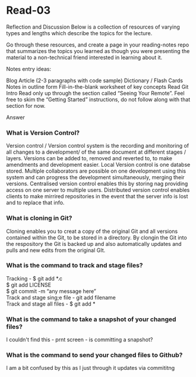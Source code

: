 # Read-03


Reflection and Discussion
Below is a collection of resources of varying types and lengths which describe the topics for the lecture.

Go through these resources, and create a page in your reading-notes repo that summarizes the topics you learned as though you were presenting the material to a non-technical friend interested in learning about it.

Notes entry ideas:

Blog Article (2-3 paragraphs with code sample)
Dictionary / Flash Cards
Notes in outline form
Fill-in-the-blank worksheet of key concepts
Read
Git Intro
Read only up through the section called “Seeing Your Remote”.
Feel free to skim the “Getting Started” instructions, do not follow along with that section for now.


Answer
### What is Version Control?  
Version control / Version control system is the recording and monitoring of all changes to a development/ of the same document at different stages / layers.  Versions can be added to, removed and reverted to, to make amendments and development easier. Local Version control is one databse stored. Multiple collaborators are possible on one development using this system and can progress the development simultaneously, merging their versions.  Centralised version control enables this by storing nag providing access on one server to multiple users.  Distributed version control enables clients to make mirrired repositories in the event that the server info is lost and to replace that info.
### What is cloning in Git?  
Cloning enables you to creat a copy of the original Git and all versions contained within the Git, to be stored in a directory.  By clongin the Git into the respository the Git is backed up and also automatically updates and pulls and new edits from the original GIt.
### What is the command to track and stage files?  
Tracking - $ git add *.c  
$ git add LICENSE  
$ git commit -m “any message here”    
Track and stage sing;e file - git add filename  
Track and stage all files - $ git add *
### What is the command to take a snapshot of your changed files? 
I couldn't find this - prnt screen - is committing a snapshot?
### What is the command to send your changed files to Github?
I am a bit confused by this as I just through it updates via commititng
